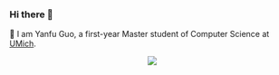 ### Hi there 👋

<!--
**epigone707/epigone707** is a ✨ _special_ ✨ repository because its `README.md` (this file) appears on your GitHub profile.

Here are some ideas to get you started:

- 🔭 I’m currently working on ...
- 🌱 I’m currently learning ...
- 👯 I’m looking to collaborate on ...
- 🤔 I’m looking for help with ...
- 💬 Ask me about ...
- 📫 How to reach me: ...
- 😄 Pronouns: ...
- ⚡ Fun fact: ...
-->

🌱 I am Yanfu Guo, a first-year Master student of Computer Science at [UMich](https://umich.edu/).

<p align="center">
<img src="http://github-readme-streak-stats.herokuapp.com?user=epigone707&theme=ayu-light&hide_border=true&date_format=M%20j%5B%2C%20Y%5D"/>
</p>
